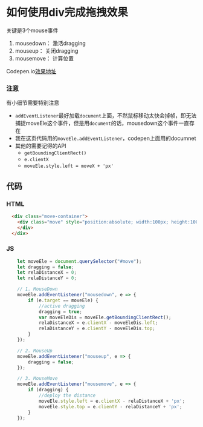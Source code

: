 # 如何使用div完成拖拽效果
关键是3个mouse事件
1. mousedown： 激活dragging
2. mouseup： 关闭dragging
3. mousemove： 计算位置

Codepen.io[效果地址](https://codepen.io/law-chain-hot/pen/NWqNXPP?editors=1010)

### 注意
有小细节需要特别注意
- `addEventListener`最好加载`document`上面，不然鼠标移动太快会掉帧，即无法捕捉moveEle这个事件，但是用`document`的话，mousedown这个事件一直存在
- 我在这页代码用的`moveEle.addEventListener`，codepen上面用的documnet
- 其他的需要记得的API
  - `getBoundingClientRect()`
  - `e.clientX`
  - `moveEle.style.left = moveX + 'px'`


## 代码

### HTML
```html
  <div class="move-container">
    <div class="move" style="position:absolute; width:100px; height:100px; background:gold">
    </div>
  </div>
```

### JS
```js
    let moveEle = document.querySelector("#move");
    let dragging = false;
    let relaDistanceX = 0;
    let relaDistanceY = 0;

    // 1. MouseDown
    moveEle.addEventListener("mousedown", e => {
        if (e.target == moveEle) {
            //active dragging
            dragging = true;
            var moveEleDis = moveEle.getBoundingClientRect();
            relaDistanceX = e.clientX - moveEleDis.left;
            relaDistanceY = e.clientY - moveEleDis.top;
        }
    });

    // 2. MouseUp
    moveEle.addEventListener("mouseup", e => {
        dragging = false;
    });

    // 3. MouseMove
    moveEle.addEventListener("mousemove", e => {
        if (dragging) {
            //deploy the distance
            moveEle.style.left = e.clientX - relaDistanceX + 'px';
            moveEle.style.top = e.clientY - relaDistanceY + 'px';
        }
    });
```


